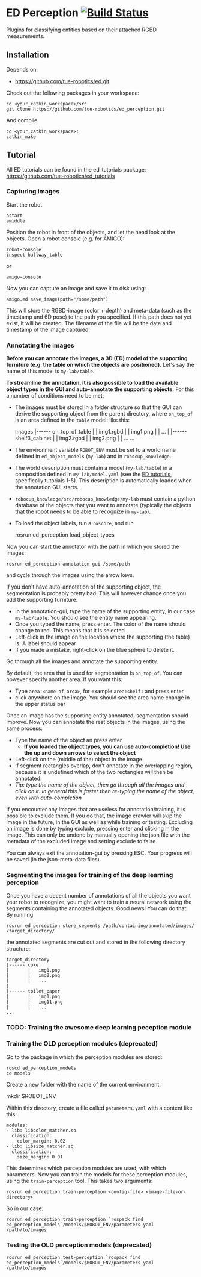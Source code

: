 ED Perception [![Build Status](https://travis-ci.org/tue-robotics/ed_perception.svg?branch=master)](https://travis-ci.org/tue-robotics/ed_perception)
======

Plugins for classifying entities based on their attached RGBD measurements.

## Installation

Depends on:
- https://github.com/tue-robotics/ed.git

Check out the following packages in your workspace:

    cd <your_catkin_workspace>/src
    git clone https://github.com/tue-robotics/ed_perception.git

And compile

    cd <your_catkin_workspace>:
    catkin_make
    
## Tutorial

All ED tutorials can be found in the ed_tutorials package: https://github.com/tue-robotics/ed_tutorials

### Capturing images

Start the robot

    astart
    amiddle

Position the robot in front of the objects, and let the head look at the objects. Open a robot console (e.g. for AMIGO):

    robot-console
    inspect hallway_table

or

    amigo-console

Now you can capture an image and save it to disk using:

    amigo.ed.save_image(path="/some/path")

This will store the RGBD-image (color + depth) and meta-data (such as the timestamp and 6D pose) to the path you specified. If this path does not yet exist, it will be created. The filename of the file will be the date and timestamp of the image captured.

### Annotating the images

**Before you can annotate the images, a 3D (ED) model of the supporting furniture (e.g. the table on which the objects are positioned)**. Let's say the name of this model is `my-lab/table`.

**To streamline the annotation, it is also possible to load the available object types in the GUI and auto-annotate the supporting objects.** For this a number of conditions need to be met:
  * The images must be stored in a folder structure so that the GUI can derive the supporting object from the parent directory, where `on_top_of` is an area defined in the `table` model:
like this:
  
    images
    |------ on_top_of_table
    |       |   img1.rgbd
    |       |   img1.png
    |       |   ...
    |
    |------ shelf3_cabinet
    |       |   img2.rgbd
    |       |   img2.png
    |       |   ...
    ...

  * The environment variable `ROBOT_ENV` must be set to a world name defined in `ed_object_models` (`my-lab`) and in `robocup_knowledge`. 
  * The world description must contain a model (`my-lab/table`) in a composition defined in `my-lab/model.yaml` (see the [ED tutorials](https://github.com/tue-robotics/ed_tutorials), specifically tutorials 1-5). This description is automatically loaded when the annotation GUI starts.
  * `robocup_knowledge/src/robocup_knowledge/my-lab` must contain a python database of the objects that you want to annotate (typically the objects that the robot needs to be able to recognize in `my-lab`).
  * To load the object labels, run a `roscore`, and run 

    rosrun ed_perception load_object_types

Now you can start the annotator with the path in which you stored the images:

    rosrun ed_perception annotation-gui /some/path

and cycle through the images using the arrow keys. 

If you don't have auto-annotation of the supporting object, the segmentation is probably pretty bad. This will however change once you add the supporting furniture.

  * In the annotation-gui, type the name of the supporting entity, in our case `my-lab/table`. You should see the entity name appearing.
  * Once you typed the name, press enter. The color of the name should change to red. This means that it is selected
  * Left-click in the image on the location where the supporting (the table) is. A label should appear
  * If you made a mistake, right-click on the blue sphere to delete it.

Go through all the images and annotate the supporting entity.

By default, the area that is used for segmentation is `on_top_of`. You can however specify another area. If you want this:

  * Type `area:<name-of-area>`, for example `area:shelf1` and press enter
  * click anywhere on the image. You should see the area name change in the upper status bar

Once an image has the supporting entity annotated, segmentation should improve. Now you can annotate the rest objects in the images, using the same process:

  * Type the name of the object an press enter
    * **If you loaded the object types, you can use auto-completion! Use the up and down arrows to select the object**
  * Left-click on the (middle of the) object in the image
  * If segment rectangles overlap, don't annotate in the overlapping region, because it is undefined which of the two rectangles will then be annotated.
  * *Tip: type the name of the object, then go through all the images and click on it. In general this is faster then re-typing the name of the object, even with auto-completion*

If you encounter any images that are useless for annotation/training, it is possible to exclude them. If you do that, the image crawler will skip the image in the future, in the GUI as well as while training or testing. Excluding an image is done by typing exclude, pressing enter and clicking in the image. This can only be undone by manually opening the json file with the metadata of the excluded image and setting exclude to false.

You can always exit the annotation-gui by pressing ESC. Your progress will be saved (in the json-meta-data files).

### Segmenting the images for training of the deep learning perception

Once you have a decent number of annotations of all the objects you want your robot to recognize, you might want to train a neural network using the segments containing the annotated objects. Good news! You can do that! By running

    rosrun ed_perception store_segments /path/containing/annotated/images/ /target_directory/

the annotated segments are cut out and stored in the following directory structure:

    target_directory
    |------ coke
    |       |   img1.png
    |       |   img2.png
    |       |   ...
    |
    |------ toilet_paper
    |       |   img1.png
    |       |   img11.png
    |       |   ...
    ...

### TODO: Training the awesome deep learning peception module

### Training the OLD perception modules (deprecated)

Go to the package in which the perception modules are stored:

    roscd ed_perception_models
    cd models

Create a new folder with the name of the current environment:

   mkdir $ROBOT_ENV

Within this directory, create a file called `parameters.yaml` with a content like this:

    modules:
    - lib: libcolor_matcher.so
      classification:
        color_margin: 0.02
    - lib: libsize_matcher.so
      classification:
        size_margin: 0.01

This determines which perception modules are used, with which parameters. Now you can train the models for these perception modules, using the `train-perception` tool. This takes two arguments:

    rosrun ed_perception train-perception <config-file> <image-file-or-directory>

So in our case:

    rosrun ed_perception train-perception `rospack find ed_perception_models`/models/$ROBOT_ENV/parameters.yaml /path/to/images

### Testing the OLD perception models (deprecated)

    rosrun ed_perception test-perception `rospack find ed_perception_models`/models/$ROBOT_ENV/parameters.yaml /path/to/images
